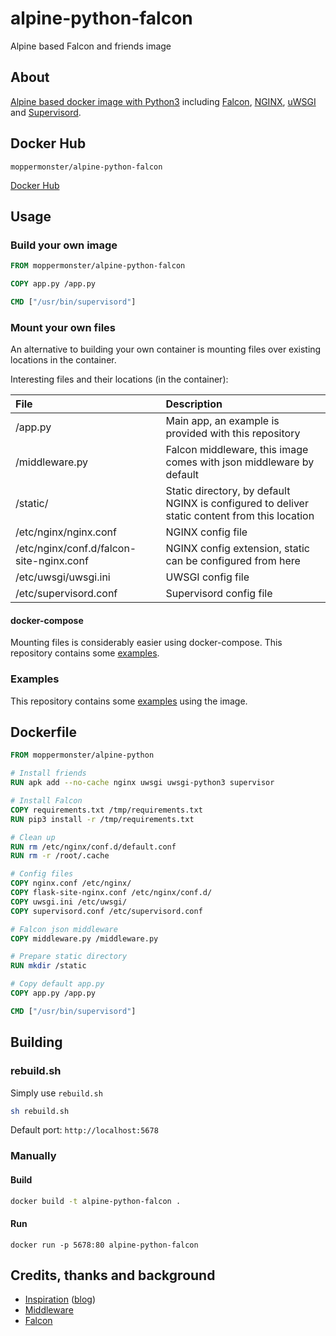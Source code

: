 # alpine-python-falcon
Alpine based Falcon and friends image

## About
[Alpine based docker image with Python3](https://github.com/moppermonster/alpine-python) including [Falcon](https://falconframework.org/), [NGINX](https://www.nginx.com/), [uWSGI](https://uwsgi-docs.readthedocs.io/en/latest/) and [Supervisord](http://supervisord.org/).

## Docker Hub
```
moppermonster/alpine-python-falcon
```
[Docker Hub](https://cloud.docker.com/repository/docker/moppermonster/alpine-python-falcon)

## Usage

### Build your own image
```Dockerfile
FROM moppermonster/alpine-python-falcon

COPY app.py /app.py

CMD ["/usr/bin/supervisord"]
```

### Mount your own files
An alternative to building your own container is mounting files over existing locations in the container.

Interesting files and their locations (in the container):

| File                                     | Description                                                                                   |
| :---                                     | :---                                                                                          |
| /app.py                                  | Main app, an example is provided with this repository                                         |
| /middleware.py                           | Falcon middleware, this image comes with json middleware by default                           |
| /static/                                 | Static directory, by default NGINX is configured to deliver static content from this location |
| /etc/nginx/nginx.conf                    | NGINX config file                                                                             |
| /etc/nginx/conf.d/falcon-site-nginx.conf | NGINX config extension, static can be configured from here                                    |
| /etc/uwsgi/uwsgi.ini                     | UWSGI config file                                                                             |
| /etc/supervisord.conf                    | Supervisord config file                                                                       |

#### docker-compose
Mounting files is considerably easier using docker-compose. This repository contains some [examples](#examples).

### Examples
This repository contains some [examples](https://github.com/moppermonster/alpine-python-falcon-examples) using the image.

## Dockerfile
```Dockerfile
FROM moppermonster/alpine-python

# Install friends
RUN apk add --no-cache nginx uwsgi uwsgi-python3 supervisor

# Install Falcon
COPY requirements.txt /tmp/requirements.txt
RUN pip3 install -r /tmp/requirements.txt

# Clean up
RUN rm /etc/nginx/conf.d/default.conf
RUN rm -r /root/.cache

# Config files
COPY nginx.conf /etc/nginx/
COPY flask-site-nginx.conf /etc/nginx/conf.d/
COPY uwsgi.ini /etc/uwsgi/
COPY supervisord.conf /etc/supervisord.conf

# Falcon json middleware
COPY middleware.py /middleware.py

# Prepare static directory
RUN mkdir /static

# Copy default app.py
COPY app.py /app.py

CMD ["/usr/bin/supervisord"]
```

## Building

### rebuild.sh
Simply use `rebuild.sh`
```bash
sh rebuild.sh
```
Default port: `http://localhost:5678`

### Manually
#### Build
```bash
docker build -t alpine-python-falcon .
```

#### Run
```
docker run -p 5678:80 alpine-python-falcon
```

## Credits, thanks and background

- [Inspiration](https://github.com/hellt/nginx-uwsgi-flask-alpine-docker/tree/master/python3) ([blog](https://netdevops.me/2017/flask-application-in-a-production-ready-container/))
- [Middleware](https://eshlox.net/2017/08/02/falcon-framework-json-middleware-loads-dumps/)
- [Falcon](https://falconframework.org/)
